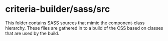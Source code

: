 # criteria-builder/sass/src

This folder contains SASS sources that mimic the component-class hierarchy. These files
are gathered in to a build of the CSS based on classes that are used by the build.
